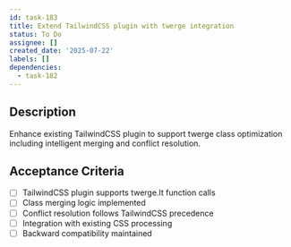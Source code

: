```yaml
---
id: task-183
title: Extend TailwindCSS plugin with twerge integration
status: To Do
assignee: []
created_date: '2025-07-22'
labels: []
dependencies:
  - task-182
---
```


## Description

Enhance existing TailwindCSS plugin to support twerge class optimization including intelligent merging and conflict resolution.

## Acceptance Criteria

- [ ] TailwindCSS plugin supports twerge.It function calls
- [ ] Class merging logic implemented
- [ ] Conflict resolution follows TailwindCSS precedence
- [ ] Integration with existing CSS processing
- [ ] Backward compatibility maintained
